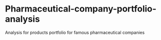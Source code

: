 # Pharmaceutical-company-portfolio-analysis
Analysis for products portfolio for famous pharmaceutical companies
